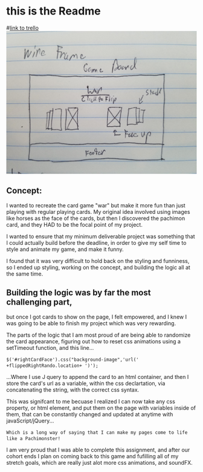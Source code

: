 # 

# this is the Readme

#[link to trello](https://trello.com/b/QzFF5Bav/war)
![](wireframe/wire-frame.jpg)


## Concept: 
I wanted to recreate the card game "war" but make it more fun than just playing with regular playing cards.  My original idea involved using images like horses as the face of the cards, but then I discovered the pachimon card, and they HAD to be the focal point of my project.

I wanted to ensure that my minimum deliverable project was something that I could actually build before the deadline, in order to give my self time to style and animate my game, and make it funny.

I found that it was very difficult to hold back on the styling and funniness, so I ended up styling, working on the concept, and building the logic all at the same time.  

## Building the logic was by far the most challenging part, 

but once I got cards to show on the page, I felt empowered, and I knew I was going to be able to finish my project which was very rewarding.

The parts of the logic that I am most proud of are being able to randomize the card appearance, figuring out how to reset css animations using a setTimeout function, and this line...

	$('#rightCardFace').css("background-image",'url(' +flippedRightRando.location+ ')'); 

...Where I use J query to append the card to an html container, and then I  store the card's url as a variable, within the css declartation, via concatenating the string, with the correct css syntax.

This was signifcant to me becuase I realized I can now take any css property, or html element, and put them on the page with variables inside of them, that can be constantly changed and updated at anytime with javaScript/jQuery... 

	Which is a long way of saying that I can make my pages come to life like a Pachimonster!  

I am very proud that I was able to complete this assignment, and after our cohort ends I plan on coming back to this game and fufilling all of my stretch goals, which are really just alot more css animations, and soundFX.



